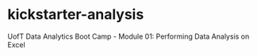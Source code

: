 # kickstarter-analysis
UofT Data Analytics Boot Camp - Module 01: Performing Data Analysis on Excel
